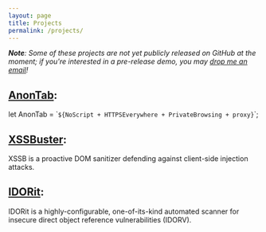 ```yaml
---
layout: page
title: Projects
permalink: /projects/
---
```

*__Note__: Some of these projects are not yet publicly released on GitHub at the moment; if you're interested in a pre-release demo, you may [drop me an email](mailto:0xsobky@gmail.com)!*

## <a name="AnonTab" href="https://github.com/0xsobky/AnonTab">AnonTab</a>:
 let AnonTab = \``${NoScript + HTTPSEverywhere + PrivateBrowsing + proxy}`\`;

## <a name="XSSBuster" href="https://github.com/0xsobky/XSSBuster">XSSBuster</a>:
 XSSB is a proactive DOM sanitizer defending against client-side injection attacks.

## <a href="IDORit" href="https://github.com/0xsobky/IDORit">IDORit</a>:
 IDORit is a highly-configurable, one-of-its-kind automated scanner for insecure direct object reference vulnerabilities (IDORV).
